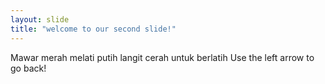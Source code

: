 ```yaml
---
layout: slide
title: "welcome to our second slide!"
---
```

Mawar merah melati putih langit cerah untuk berlatih
Use the left arrow to go back!